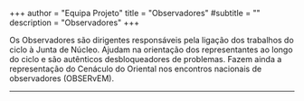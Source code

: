 +++
author = "Equipa Projeto"
title = "Observadores"
#subtitle = "<!--Conhece a Anabela e o Mac!-->"
description = "Observadores"
+++

Os Observadores são dirigentes responsáveis pela ligação dos trabalhos do ciclo à Junta de Núcleo. Ajudam na orientação dos representantes ao longo do ciclo e são autênticos desbloqueadores de problemas. Fazem ainda a representação do Cenáculo do Oriental nos encontros nacionais de observadores (OBSERvEM).

---

<!--more-->

<!--{{< figure src="/img/equipa-projeto/anabela.jpg" height="300px" width="300px" class="wrap-left">}}
​  
Olá caminheiros, sou a **Anabela Silva** do Agrupamento: 760 Beato
Entrei nos escuteiros apenas em 2011.
O personagem dos filmes do Panda do Kung Fu com que mais me identifico é o _Oogway_. Ele é para os restantes, um pouco daquilo que nós dirigentes devemos ser, um irmão mais velho, que 
aconselha e orienta
Uma das frases que mais gosto é “ "Se você só fizer o que sabe, não vai ser nada além do que já é", porque nos relembra que temos que sair da nossa zona de conforto para ir mais além
O que espero deste Cenáculo é que vocês caminheiros continuem a traçar o vosso caminho, fazendo ouvir a vossa voz, cada vez mais alto e mais além, quer no CNE, quer na sociedade, e que eu enquanto observadora e com a ajuda do Pai, consiga aconselhar-vos sempre que precisarem. Este imaginário é rico em mensagens, por isso termino com 3 frases dos filmes, “Nada acontece por acaso” “Só precisas de acreditar” "Perdemos muito tempo procurando uma fórmula secreta que nos torne poderosos quando na verdade o poder está ... em nós mesmos!”


---
{{< figure src="/img/equipa-projeto/mac.jpg" height="300px" width="300px" class="wrap-right" >}}
​  
Chamo-me **Nuno Alves** - «**Mac**», para os escuteiros - e sou Dirigente do Agrupamento 42 - Penha de França. 
Comecei esta aventura em 1989 e, este ano, como Observador do XXII Ciclo de Cenáculo do NcOrLx, conto ser capaz de saber ser irmão mais velho e de fazer caminho com os meus irmãos do Clã do Oriental.
O meu personagem favorito é o _Oogway_. Além de eu ser o mais velho, sempre adorei o estilo filosófico, e simultaneamente «chill out», do Oogway. Revejo-me completamente nele. Conto contigo para realizarmos este sonho juntos. Como diz o Oogway, "o ontem é história, o amanhã é um mistério, mas o hoje é uma dádiva... é por isso que se chama presente.” 
Se acreditares que podemos fazer a diferença, não será difícil. Como diz o Senhor Ping, "para fazer algo especial, só precisas acreditar que é especial." -->

